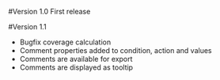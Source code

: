 #Version 1.0
First release

#Version 1.1
- Bugfix coverage calculation
- Comment properties added to condition, action and values
- Comments are available for export
- Comments are displayed as tooltip

 